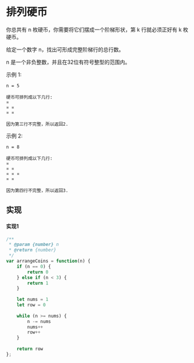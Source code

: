 # 排列硬币
你总共有 n 枚硬币，你需要将它们摆成一个阶梯形状，第 k 行就必须正好有 k 枚硬币。

给定一个数字 n，找出可形成完整阶梯行的总行数。

n 是一个非负整数，并且在32位有符号整型的范围内。

示例 1:
```
n = 5

硬币可排列成以下几行:
¤
¤ ¤
¤ ¤

因为第三行不完整，所以返回2.
```
示例 2:
```
n = 8

硬币可排列成以下几行:
¤
¤ ¤
¤ ¤ ¤
¤ ¤

因为第四行不完整，所以返回3.
```
## 实现
#### 实现1
```js
/**
 * @param {number} n
 * @return {number}
 */
var arrangeCoins = function(n) {
    if (n == 0) {
        return 0    
    } else if (n < 3) {
        return 1
    }
    
    let nums = 1
    let row = 0
    
    while (n >= nums) {
        n -= nums
        nums++
        row++
    }
    
    return row
};
```
